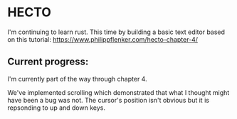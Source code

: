 # HECTO

I'm continuing to learn rust. This time by building a basic text editor based on this tutorial: https://www.philippflenker.com/hecto-chapter-4/

## Current progress:

I'm currently part of the way through chapter 4. 

We've implemented scrolling which demonstrated that what I thought might have been a bug was not. The cursor's position isn't obvious but it is repsonding to up and down keys.

